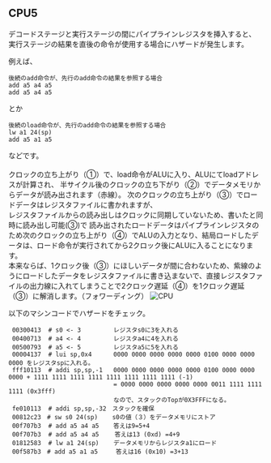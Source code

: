 ## CPU5 
デコードステージと実行ステージの間にパイプラインレジスタを挿入すると、
実行ステージの結果を直後の命令が使用する場合にハザードが発生します。

例えば、
```
後続のadd命令が、先行のadd命令の結果を参照する場合
add a5 a4 a5
add a5 a4 a5
```
とか</br>
```
後続のload命令が、先行のadd命令の結果を参照する場合
lw a1 24(sp)
add a5 a1 a5
```
などです。</br></br>
クロックの立ち上がり（①）で、load命令がALUに入り、ALUにてloadアドレスが計算され、
半サイクル後のクロックの立ち下がり（②）でデータメモリからデータが読み出されます（赤線）。
次のクロックの立ち上がり（③）でロードデータはレジスタファイルに書かれますが、</br>レジスタファイルからの読み出しはクロックに同期していないため、書いたと同時に読み出し可能(③)で
読み出されたロードデータはパイプラインレジスタのため次のクロックの立ち上がり（④）でALUの入力となり、結局ロードしたデータは、ロード命令が実行されてから2クロック後にALUに入ることになります。</br>本来ならば、1クロック後（③）にほしいデータが間に合わないため、紫線のようにロードしたデータをレジスタファイルに書き込まないで、直接レジスタファイルの出力線に入れてしまうことで2クロック遅延（④）を1クロック遅延（③）に解消します。（フォワーディング）
![CPU](https://github.com/user-attachments/assets/2efc56b3-32d6-401d-834a-ac5dcc4590c9)

以下のマシンコードでハザードをチェック。
```
 00300413  # s0 <- 3         レジスタs0に3を入れる
 00400713  # a4 <- 4         レジスタa4に4を入れる
 00500793  # a5 <- 5         レジスタa5に5を入れる
 00004137  # lui sp,0x4      0000 0000 0000 0000 0000 0100 0000 0000 0000 をレジスタspに入れる。
 fff10113  # addi sp,sp,-1   0000 0000 0000 0000 0000 0100 0000 0000 0000 + 1111 1111 1111 1111 1111 1111 1111 1111 (-1)
                             = 0000 0000 0000 0000 0000 0011 1111 1111 1111 (0x3fff)
                             なので、スタックのTopが0X3FFFになる。
 fe010113  # addi sp,sp,-32　スタックを確保
 00812c23　# sw s0 24(sp)    s0の値（３）をデータメモリにストア
 00f707b3  # add a5 a4 a5    答えは9=5+4
 00f707b3  # add a5 a4 a5 　　答えは13 (0xd) =4+9 
 01812583  # lw a1 24(sp)    データメモリからレジスタa1にロード
 00f587b3　# add a5 a1 a5     答えは16 (0x10) =3+13
```

